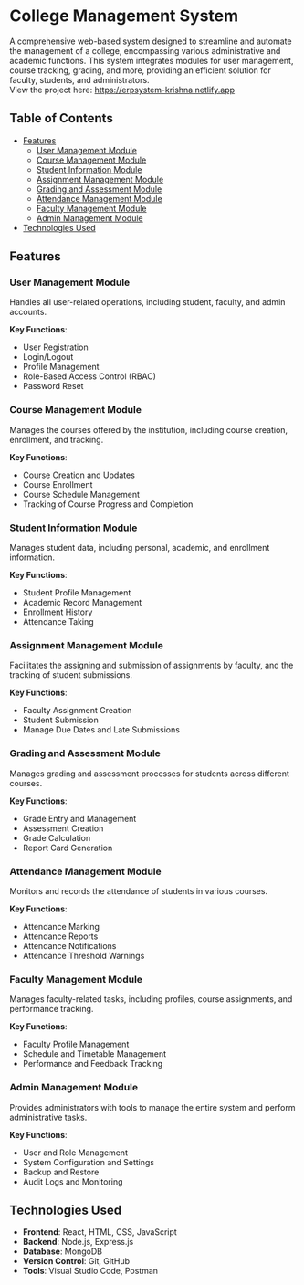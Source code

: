 # College Management System

A comprehensive web-based system designed to streamline and automate the management of a college, encompassing various administrative and academic functions. This system integrates modules for user management, course tracking, grading, and more, providing an efficient solution for faculty, students, and administrators.
<br />
View the project here: https://erpsystem-krishna.netlify.app

## Table of Contents
- [Features](#features)
  - [User Management Module](#user-management-module)
  - [Course Management Module](#course-management-module)
  - [Student Information Module](#student-information-module)
  - [Assignment Management Module](#assignment-management-module)
  - [Grading and Assessment Module](#grading-and-assessment-module)
  - [Attendance Management Module](#attendance-management-module)
  - [Faculty Management Module](#faculty-management-module)
  - [Admin Management Module](#admin-management-module)
- [Technologies Used](#technologies-used)

## Features

### User Management Module
Handles all user-related operations, including student, faculty, and admin accounts.

**Key Functions**:
- User Registration
- Login/Logout
- Profile Management
- Role-Based Access Control (RBAC)
- Password Reset

### Course Management Module
Manages the courses offered by the institution, including course creation, enrollment, and tracking.

**Key Functions**:
- Course Creation and Updates
- Course Enrollment
- Course Schedule Management
- Tracking of Course Progress and Completion

### Student Information Module
Manages student data, including personal, academic, and enrollment information.

**Key Functions**:
- Student Profile Management
- Academic Record Management
- Enrollment History
- Attendance Taking

### Assignment Management Module
Facilitates the assigning and submission of assignments by faculty, and the tracking of student submissions.

**Key Functions**:
- Faculty Assignment Creation
- Student Submission
- Manage Due Dates and Late Submissions

### Grading and Assessment Module
Manages grading and assessment processes for students across different courses.

**Key Functions**:
- Grade Entry and Management
- Assessment Creation
- Grade Calculation
- Report Card Generation

### Attendance Management Module
Monitors and records the attendance of students in various courses.

**Key Functions**:
- Attendance Marking
- Attendance Reports
- Attendance Notifications
- Attendance Threshold Warnings

### Faculty Management Module
Manages faculty-related tasks, including profiles, course assignments, and performance tracking.

**Key Functions**:
- Faculty Profile Management
- Schedule and Timetable Management
- Performance and Feedback Tracking

### Admin Management Module
Provides administrators with tools to manage the entire system and perform administrative tasks.

**Key Functions**:
- User and Role Management
- System Configuration and Settings
- Backup and Restore
- Audit Logs and Monitoring

## Technologies Used
- **Frontend**: React, HTML, CSS, JavaScript
- **Backend**: Node.js, Express.js
- **Database**: MongoDB
- **Version Control**: Git, GitHub
- **Tools**: Visual Studio Code, Postman
